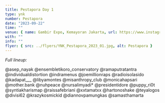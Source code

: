 ```yaml
---
title: Pestapora Day 1
type: ynk
number: Pestapora
date: "2023-09-22"
time: ""
venue: { name: Gambir Expo, Kemayoran Jakarta, url: https://www.instagram.com/pestapora }
with: ""
info: ""
flyer: { src: ../flyers/YNK_Pestapora_2023_01.jpg, alt: Pestapora }
---
```


_Full lineup:_

@asep_nayak
@ensembletikoro_conservatory @ramaputratantra
@individualdistortion
@indramenus @joemillionraps
@radioisolasido
@kadapat\_\_\_
@libyamontes
@misanthropy_club
@monicahapsari
@mother.bank
@nuhpeace
@nursalimyadi\*
@presidentidore
@puppy_ri0t
@syntiakharismap
@raissafebriani
@xxtamatxx
@hartonoshake
@teyalogos
@divisi62 @krazykosmickid
@diannovpamungkas
@samasthamarta
